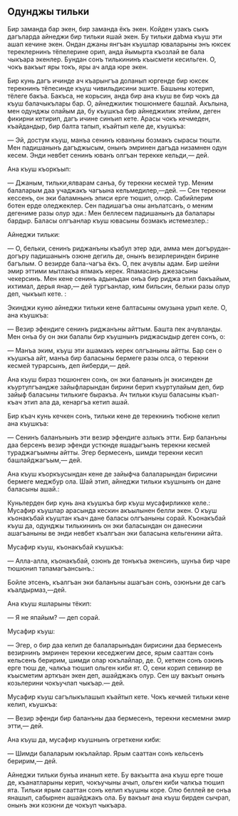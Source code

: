 ## Одунджы тильки

Бир заманда бар экен, бир заманда ёкъ экен.
Койден узакъ сыкъ дагъларда айнеджи бир тильки яшай экен.
Бу тильки даbма къуш эти ашап кечине экен.
Ондан джаны янгъан къушлар юваларыны энъ юксек тереклернинъ тёпелерине орип, анда йымырта къозлай ве бала чыкъара экенлер.
Бундан сонъ тилькининъ къысмети кесильген.
О, чокъ вакъыт яры токъ, яры ач алда юре экен.

Бир кунь дагъ ичинде ач къарынгъа доланып юргенде бир юксек терекнинъ тёпесинде къуш чивильдисини эшите.
Башыны котерип, тёлеге бакъа.
Бакъса, не корьсин, анда бир ана къуш ве бир чокъ да къуш балачыкълары бар.
О, айнеджилик тюшюнмеге башлай.
Акълына, мен одунджы олайым да, бу къушкъа бир айнеджилик этейим, деген фикирни кетирип, дагъ ичине синъип кете.
Арасы чокъ кечмеден, къайдандыр, бир балта тапып, къайтып келе де, къушкъа:

— Эй, достум къуш, манъа сенинъ юванъны бозмакъ сырасы тюшти.
Мен падишанынъ дагъджысым, онынъ эмринен дагъда низамнен одун кесем.
Энди невбет сенинъ юванъ олгъан терекке кельди,— дей.

Ана къуш къоркъып:

— Джаным, тильки,ялварам санъа, бу терекни кесмей тур.
Меним балаларым даа учаджакъ чагъына кельмедилер,—дей.
— Сен терекни кессенъ, он эки баламнынъ эписи ерге тюшип, олюр.
Сабийлерим ботен ерде оледжеклер.
Сен падишагъа оны анълатсанъ, о меним дегениме разы олур эди.:
Мен беллесем падишанынъ да балалары бардыр.
Баласы олгъанлар къуш ювасыны бозмакъ истемезлер.:

Айнеджи тильки:

— О, бельки, сенинъ риджанъны къабул этер эди, амма мен догърудан-догъру падишанынъ озюне дегиль де, онынъ везирлеринден бирине багълым.
О везирде бала-чагъа ёкъ.
О, пек ачувлы адам.
Бир шейни эмир эттими мытлакъа япмакъ керек.
Япамасанъ джезасыны чекерсинъ.
Мен кене сенинъ адынъдан онъа бир риджа этип бакъайым, ихтимал, дерья янар,— дей тургъанлар, ким бильсин, бельки разы олур деп, чыкъып кете. :

Экинджи куню айнеджи тильки кене балтасыны омузына урып келе.
О, ана къушкъа:

— Везир эфендиге сенинъ риджанъны айттым.
Башта пек ачувланды.
Мен онъа бу он эки балалы бир къушнынъ риджасыдыр деген сонъ, о:

— Манъа эким, къуш эти ашамакъ керек олгъаныны айтты.
Бар сен о къушкъа айт, манъа бир баласыны бермеге разы олса, о терекни кесмей турарсынъ, деп йиберди,— дей.

Ана къуш бираз тюшюнген сонъ, он эки баланынъ jн экисинден де къуртулгъандже зайыфларындан бирини берип къуртулайым деп, бир зайыф баласыны тилькиге быракъа.
Ач тильки къуш баласыны къап-къач этип ала да, кенаргъа кетип ашай.

Бир къач кунь кечкен сонъ, тильки кене де терекнинъ тюбюне келип ана къушкъа:

— Сенинъ баланънынъ эти везир эфендиге азлыкъ этти.
Бир баланъны даа берсенъ везир эфенди устюнде яшадыгъынъ терекни кесмей тураджагъымны айтты.
Эгер бермесенъ, шимди терекни кесип башлайджагъым,— дей.

Ана къуш къоркъусындан кене де зайыфча балаларындан бирисини бермеге меджбур ола.
Шай этип, айнеджи тильки къушнынъ он дане баласыны ашай.:

Куньлерден бир кунь ана къушкъа бир къуш мусафирликке келе.:
Мусафир къушлар арасында кескин акъылынен белли экен.
О къуш къонакъбай къуштан къач дане баласы олгъаныны сорай.
Къонакъбай къуш да, одунджы тилькининъ он эки баласындан он данесини ашагъаныны ве энди невбет къалгъан эки баласына кельгенини айта.

Мусафир къуш, къонакъбай къушкъа:

— Алла-алла, къонакъбай, озюнъ де тонъкъа экенсинъ, шунъа бир чаре тюшюнип тапамагъансынъ.:

Бойле этсенъ, къалгъан эки баланъны ашагъан сонъ, озюнъни де сагъ къалдырмаз,—дей.

Ана къуш яшларыны тёкип:

— Я не япайым? — деп сорай.

Мусафир къуш:

— Эгер, о бир даа келип де балаларынъдан бирисини даа бермесенъ везирнинъ эмринен терекни кеседжегим десе, ярым сааттан сонъ кельсенъ беририм, шимди олар юкълайлар, де.
О, кеткен сонъ озюнъ ерге тюш де, чалкъа тюшип ольген киби ят.
О, сени корип севинир ве къысметим арткъан экен деп, ашайджакъ олур.
Сен шу вакъыт онынъ козьлерини чокъучлап чыкъар.— дей.

Мусафир къуш сагълыкълашып къайтып кете.
Чокъ кечмей тильки кене келип, къушкъа:

— Везир эфенди бир баланъны даа бермесенъ, терекни кесмемни эмир этти,— дей.

Ана къуш да, мусафир къушнынъ огреткени киби:

— Шимди балаларым юкълайлар.
Ярым сааттан сонъ кельсенъ беририм,— дей.

Айнеджи тильки бунъа инанып кете.
Бу вакъытта ана къуш ерге тюше де, къанатларыны керип, чокъучыны ачып, ольген киби чалкъа тюшип ята.
Тильки ярым сааттан сонъ келип къушны коре.
Олю беллей ве онъа янашып, сабырнен ашайджакъ ола.
Бу вакъыт ана къуш бирден сычрап, онынъ эки козюни де чокъуп чыкъара.
